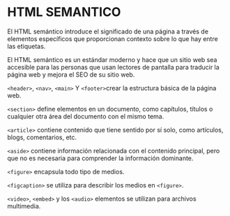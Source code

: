 # HTML SEMANTICO

El HTML semántico introduce el significado de una página a través de elementos específicos que proporcionan contexto sobre lo que hay entre las etiquetas.

El HTML semántico es un estándar moderno y hace que un sitio web sea accesible para las personas que usan lectores de pantalla para traducir la página web y mejora el SEO de su sitio web.

`<header>`, `<nav>`, `<main>` Y `<footer>`crear la estructura básica de la página web.

`<section>` define elementos en un documento, como capítulos, títulos o cualquier otra área del documento con el mismo tema.

`<article>` contiene contenido que tiene sentido por sí solo, como artículos, blogs, comentarios, etc.

`<aside>` contiene información relacionada con el contenido principal, pero que no es necesaria para comprender la información dominante.

`<figure>` encapsula todo tipo de medios.

`<figcaption>` se utiliza para describir los medios en `<figure>`.

`<video>`, `<embed>` y los `<audio>` elementos se utilizan para archivos multimedia.